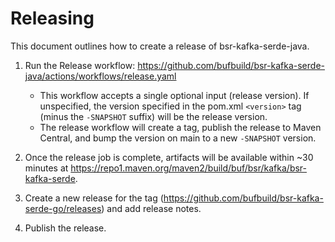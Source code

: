 # Releasing

This document outlines how to create a release of bsr-kafka-serde-java.

1. Run the Release workflow: https://github.com/bufbuild/bsr-kafka-serde-java/actions/workflows/release.yaml
   - This workflow accepts a single optional input (release version). If unspecified, the version specified in the pom.xml `<version>` tag (minus the `-SNAPSHOT` suffix) will be the release version.
   - The release workflow will create a tag, publish the release to Maven Central, and bump the version on main to a new `-SNAPSHOT` version.
 
2. Once the release job is complete, artifacts will be available within ~30 minutes at https://repo1.maven.org/maven2/build/buf/bsr/kafka/bsr-kafka-serde.

3. Create a new release for the tag (https://github.com/bufbuild/bsr-kafka-serde-go/releases) and add release notes.

4. Publish the release.
